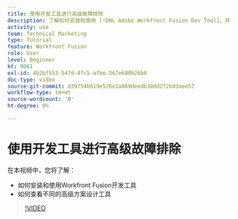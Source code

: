 ```yaml
---
title: 使用开发工具进行高级故障排除
description: 了解如何安装和使用 [!DNL Adobe Workfront Fusion Dev Tool]，并查看它包含的不同高级场景设计工具。
activity: use
team: Technical Marketing
type: Tutorial
feature: Workfront Fusion
role: User
level: Beginner
kt: 9061
exl-id: 4b2bf553-547d-4fc5-afbe-367e680b26b8
doc-type: video
source-git-commit: d39754b619e526e1a869deedb38dd2f2b43aee57
workflow-type: tm+mt
source-wordcount: '0'
ht-degree: 0%

---
```


# 使用开发工具进行高级故障排除

在本视频中，您将了解：

* 如何安装和使用Workfront Fusion开发工具
* 如何查看不同的高级方案设计工具

>[!VIDEO](https://video.tv.adobe.com/v/335302/?quality=12)

